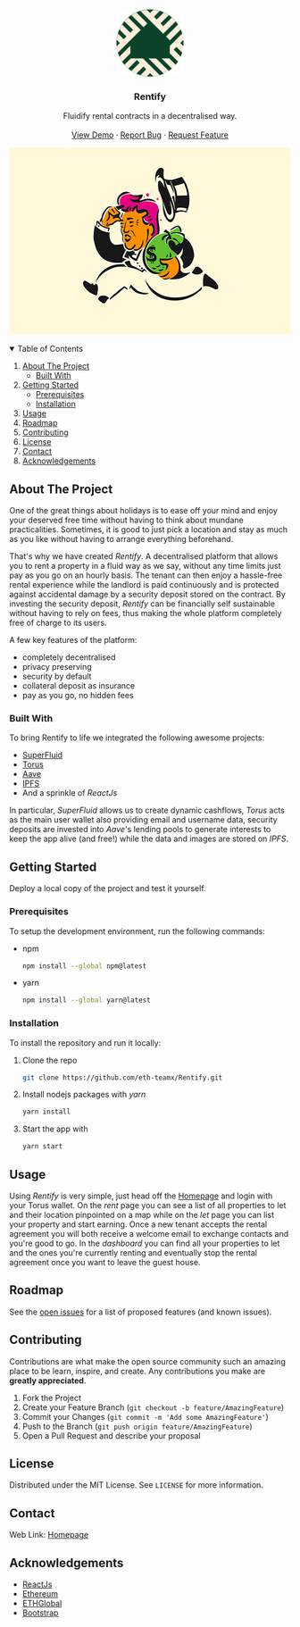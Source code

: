 <!-- MIT License>
[![Contributors][contributors-shield]][contributors-url]
[![Forks][forks-shield]][forks-url]
[![Stargazers][stars-shield]][stars-url]
[![Issues][issues-shield]][issues-url]
[![MIT License][license-shield]][license-url]

<!-- PROJECT LOGO -->
<br />
<p align="center">
  <a href="https://github.com/eth-teamx/Rentify">
    <img src="images/logo.png" alt="Logo" width="120" height="120">
  </a>

  <h3 align="center">Rentify</h3>

  <p align="center">
    Fluidify rental contracts in a decentralised way.
    <br />
    <br />
    <a href="https://rentify.ens">View Demo</a>
    ·
    <a href="https://github.com/eth-teamx/Rentify/BUG-TEMPLATE.md">Report Bug</a>
    ·
    <a href="https://github.com/eth-teamx/Rentify/FEATURE-REQUEST.md">Request Feature</a>
  </p>
</p>

<p align="center">
  <img src="images/cover.png" alt="cover" width="600" height="335">
</p>

<!-- TABLE OF CONTENTS -->
<details open="open">
  <summary>Table of Contents</summary>
  <ol>
    <li>
      <a href="#about-the-project">About The Project</a>
      <ul>
        <li><a href="#built-with">Built With</a></li>
      </ul>
    </li>
    <li>
      <a href="#getting-started">Getting Started</a>
      <ul>
        <li><a href="#prerequisites">Prerequisites</a></li>
        <li><a href="#installation">Installation</a></li>
      </ul>
    </li>
    <li><a href="#usage">Usage</a></li>
    <li><a href="#roadmap">Roadmap</a></li>
    <li><a href="#contributing">Contributing</a></li>
    <li><a href="#license">License</a></li>
    <li><a href="#contact">Contact</a></li>
    <li><a href="#acknowledgements">Acknowledgements</a></li>
  </ol>
</details>


<!-- ABOUT THE PROJECT -->
## About The Project

One of the great things about holidays is to ease off your mind and enjoy your deserved free time without having to think about mundane practicalities. Sometimes, it is good to just pick a location and stay as much as you like without having to arrange everything beforehand.

That's why we have created *Rentify*. A decentralised platform that allows you to rent a property in a fluid way as we say, without any time limits just pay as you go on an hourly basis. The tenant can then enjoy a hassle-free rental experience while the landlord is paid continuously and is protected against accidental damage by a security deposit stored on the contract.
By investing the security deposit, *Rentify* can be financially self sustainable without having to rely on fees, thus making the whole platform completely free of charge to its users.

A few key features of the platform:
* completely decentralised
* privacy preserving
* security by default
* collateral deposit as insurance
* pay as you go, no hidden fees

### Built With

To bring Rentify to life we integrated the following awesome projects:

* [SuperFluid](https://www.superfluid.finance)
* [Torus](https://tor.us)
* [Aave](https://aave.com)
* [IPFS](https://ipfs.io/)
* And a sprinkle of *ReactJs*

In particular, *SuperFluid* allows us to create dynamic cashflows, *Torus* acts as the main user wallet also providing email and username data, security deposits are invested into *Aave*'s lending pools to generate interests to keep the app alive (and free!) while the data and images are stored on *IPFS*.


<!-- GETTING STARTED -->
## Getting Started

Deploy a local copy of the project and test it yourself.

### Prerequisites

To setup the development environment, run the following commands:

* npm
  ```sh
  npm install --global npm@latest
  ```

* yarn
  ```sh
  npm install --global yarn@latest
  ```

### Installation

To install the repository and run it locally:

1. Clone the repo
   ```sh
   git clone https://github.com/eth-teamx/Rentify.git
   ```
2. Install nodejs packages with *yarn*
   ```sh
   yarn install
   ```
3. Start the app with
   ```sh
   yarn start
   ```

<!-- USAGE EXAMPLES -->
## Usage

Using *Rentify* is very simple, just head off the [Homepage](https://rentify.ens) and login with your Torus wallet. On the _rent_ page you can see a list of all properties to let and their location pinpointed on a map while on the _let_ page you can list your property and start earning. Once a new tenant accepts the rental agreement you will both receive a welcome email to exchange contacts and you're good to go.
In the _dashboard_ you can find all your properties to let and the ones you're currently renting and eventually stop the rental agreement once you want to leave the guest house.

<!-- ROADMAP -->
## Roadmap

See the [open issues](https://github.com/eth-teamx/Rentify/issues) for a list of proposed features (and known issues).

<!-- CONTRIBUTING -->
## Contributing

Contributions are what make the open source community such an amazing place to be learn, inspire, and create. Any contributions you make are **greatly appreciated**.

1. Fork the Project
2. Create your Feature Branch (`git checkout -b feature/AmazingFeature`)
3. Commit your Changes (`git commit -m 'Add some AmazingFeature'`)
4. Push to the Branch (`git push origin feature/AmazingFeature`)
5. Open a Pull Request and describe your proposal

<!-- LICENSE -->
## License

Distributed under the MIT License. See `LICENSE` for more information.

<!-- CONTACT -->
## Contact

Web Link: [Homepage](https://rentify.ens)

<!-- ACKNOWLEDGEMENTS -->
## Acknowledgements
* [ReactJs](https://reactjs.org)
* [Ethereum](https://ethereum.org)
* [ETHGlobal](https://ethglobal.co)
* [Bootstrap](https://getbootstrap.com)

<!-- MARKDOWN LINKS & IMAGES -->
<!-- https://www.markdownguide.org/basic-syntax/#reference-style-links -->
[contributors-shield]: https://img.shields.io/github/contributors/eth-teamx/Rentify.svg?style=for-the-badge
[contributors-url]: https://github.com/eth-teamx/Rentify/graphs/contributors
[forks-shield]: https://img.shields.io/github/forks/eth-teamx/Rentify.svg?style=for-the-badge
[forks-url]: https://github.com/eth-teamx/Rentify/network/members
[stars-shield]: https://img.shields.io/github/stars/eth-teamx/Rentify.svg?style=for-the-badge
[stars-url]: https://github.com/eth-teamx/Rentify/stargazers
[issues-shield]: https://img.shields.io/github/issues/eth-teamx/Rentify.svg?style=for-the-badge
[issues-url]: https://github.com/eth-teamx/Rentify/issues
[license-shield]: https://img.shields.io/github/license/eth-teamx/Rentify.svg?style=for-the-badge
[license-url]: https://github.com/eth-teamx/Rentify/blob/master/LICENSE.txt
[product-screenshot]: images/screenshot.png